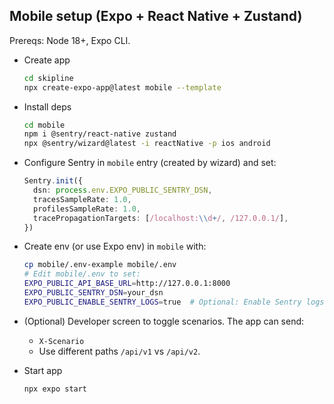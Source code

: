 ## Mobile setup (Expo + React Native + Zustand)

Prereqs: Node 18+, Expo CLI.

- Create app
  ```bash
  cd skipline
  npx create-expo-app@latest mobile --template
  ```

- Install deps
  ```bash
  cd mobile
  npm i @sentry/react-native zustand
  npx @sentry/wizard@latest -i reactNative -p ios android
  ```

- Configure Sentry in `mobile` entry (created by wizard) and set:
  ```ts
  Sentry.init({
    dsn: process.env.EXPO_PUBLIC_SENTRY_DSN,
    tracesSampleRate: 1.0,
    profilesSampleRate: 1.0,
    tracePropagationTargets: [/localhost:\\d+/, /127.0.0.1/],
  })
  ```

- Create env (or use Expo env) in `mobile` with:
  ```bash
  cp mobile/.env-example mobile/.env
  # Edit mobile/.env to set:
  EXPO_PUBLIC_API_BASE_URL=http://127.0.0.1:8000
  EXPO_PUBLIC_SENTRY_DSN=your_dsn
  EXPO_PUBLIC_ENABLE_SENTRY_LOGS=true  # Optional: Enable Sentry logs
  ```

- (Optional) Developer screen to toggle scenarios. The app can send:
  - `X-Scenario`
  - Use different paths `/api/v1` vs `/api/v2`.

- Start app
  ```bash
  npx expo start
  ```
